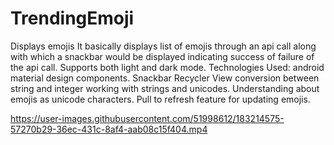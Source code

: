 # TrendingEmoji
Displays emojis 
It basically displays list of emojis through an api call along with which a snackbar would be displayed indicating success of failure of the api call.
Supports both light and dark mode.
Technologies Used:
android material design components.
Snackbar 
Recycler View
conversion between string and integer
working with strings and unicodes.
Understanding about emojis as unicode characters.
Pull to refresh feature for updating emojis.


https://user-images.githubusercontent.com/51998612/183214575-57270b29-36ec-431c-8af4-aab08c15f404.mp4

